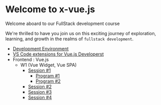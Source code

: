 # Welcome to x-vue.js

Welcome aboard to our FullStack development course

We're thrilled to have you join us on this exciting journey of exploration, learning, and growth in the realms of `fullstack development`.

- [Development Environment](/development_environment.md)
- [VS Code extensions for Vue.js Developerst](/vscode_extensions.md)
- Frontend : Vue.js 
  - W1 (Vue Widget, Vue SPA)
    - [Session #1](/Frontend/W1/S1/guide.md)
      - [Program #1](/Frontend/W1/S1/pro01)
      - [Program #2](/Frontend/W1/S1/pro02)
    - [Session #2](/Frontend/W1/S2/guide.md)
    - [Session #3](/Frontend/W1/S3/guide.md)
    - [Session #4](/Frontend/W1/S4/guide.md)
